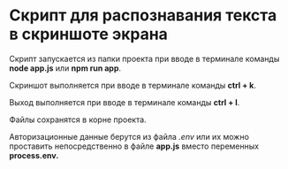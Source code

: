 # Скрипт для распознавания текста в скриншоте экрана

Скрипт запускается из папки проекта при вводе в терминале команды **node app.js** или **npm run app**.

Скриншот выполняется при вводе в терминале команды **ctrl + k**.

Выход выполняется при вводе в терминале команды **ctrl + l**.

Файлы сохранятся в корне проекта.

Авторизационные данные берутся из файла *.env* или их можно проставить непосредственно в файле **app.js** вместо переменных **process.env.**
